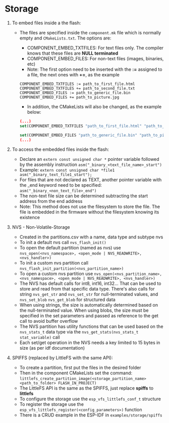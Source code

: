 # Storage

1. To embed files inside a the flash:
    - The files are specified inside the `component.mk` file which is normally empty and `CMakeLists.txt`. The options are:
      - COMPONENT_EMBED_TXTFILES: For text files only. The compiler knows that these files are **NULL terminated**
      - COMPONENT_EMBED_FILES: For non-text files (images, binaries, etc)
      - Note: The first option need to be inserted with the **:=** assigned to a file, the next ones with **+=**, as the example

      ```kconfig
      COMPONENT_EMBED_TXTFILES := path_to_first_file.html
      COMPONENT_EMBED_TXTFILES += path_to_second_file.txt
      COMPONENT_EMBED_FILES := path_to_generic_file.bin
      COMPONENT_EMBED_FILES += path_to_picture.jpg
      ```

      - In addition, the CMakeLists will also be changed, as the example below:

      ```cmake
      (...)
      set(COMPONENT_EMBED_TXTFILES "path_to_first_file.html" "path_to_second_file.txt")

      set(COMPONENT_EMBED_FILES "path_to_generic_file.bin" "path_to_picture.jpg")
      (...)
      ```

2. To access the embedded files inside the flash:
    - Declare an `extern const unsigned char *` pointer variable followed by the assembly instruction `asm("_binary_<text_file_name>_start")`
    - Example: `extern const unsigned char *file1 asm("_binary_text_file1_start");`
    - For files that are not declared as TEXT, another pointer variable with the _end keyword need to be specified: `asm("_binary_<non_text_file>_end")`
    - The non-text file size can be determined subtracting the start address from the end address
    - Note: This method does not use the filesystem to store the file. The file is embedded in the firmware without the filesystem knowing its existence

3. NVS - Non-Volatile-Storage
    - Created in the partitions.csv with a name, data type and subtype nvs
    - To init a default nvs call `nvs_flash_init()`
    - To open the default partition (named as nvs) use `nvs_open(<nvs_namespace>, <open_mode | NVS_READWRITE>, <nvs_handler>)`
    - To init a custom nvs partition call `nvs_flash_init_partition(<nvs_partition_name>)`
    - To open a custom nvs partition use `nvs_open(<nvs_partition_name>, <nvs_namespace>, <open_mode | NVS_READWRITE>, <nvs_handler>)`
    - The NVS has default calls for int8, int16, int32... That can be used to store and read from that specific data type. There's also calls for string `nvs_get_str` and `nvs_set_str` for null-terminated values, and `nvs_set_blob` `nvs_get_blob` for structured data
    - When using strings, the size is automatically determined based on the null-terminated value. When using blobs, the size must be specified in the set parameters and passed as reference to the get call to avoid buffer overflow
    - The NVS partition has utility functions that can be used based on the `nvs_stats_t` data type via the `nvs_get_stats(nvs_stats_t stat_variable)` call
    - Each set/get operation in the NVS needs a key limited to 15 bytes in size (as per idf documentation)

4. SPIFFS (replaced by LittleFS with the same API):
    - To create a partition, first put the files in the desired folder
    - Then in the component CMakeLists set the command: `littlefs_create_partition_image(<storage_partition_name> <path_to_folder> FLASH_IN_PROJECT)`
    - The LittleFS API is the same as the SPIFFS, just replace **spiffs** to **littlefs**
    - To configure the storage use the `esp_vfs_littlefs_conf_t` structure
    - To register the storage use the `esp_vfs_littlefs_register(<config_parameters>)` function
    - There is a CRUD example in the ESP-IDF in `examples/storage/spiffs`
